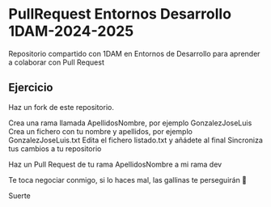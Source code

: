 # PullRequest Entornos Desarrollo 1DAM-2024-2025
Repositorio compartido con 1DAM en Entornos de Desarrollo para aprender a colaborar con Pull Request

## Ejercicio

Haz un fork de este repositorio.

Crea una rama llamada ApellidosNombre, por ejemplo GonzalezJoseLuis
Crea un fichero con tu nombre y apellidos, por ejemplo GonzalezJoseLuis.txt
Edita el fichero listado.txt y añádete al final
Sincroniza tus cambios a tu repositorio

Haz un Pull Request de tu rama ApellidosNombre a mi rama dev

Te toca negociar conmigo, si lo haces mal, las gallinas te perseguirán 🐔

Suerte
